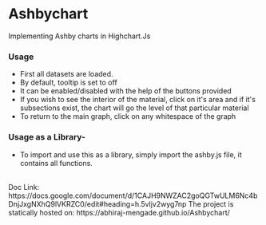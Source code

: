 # Ashbychart
Implementing Ashby charts in Highchart.Js

### Usage
- First all datasets are loaded.
- By default, tooltip is set to off
- It can be enabled/disabled with the help of the buttons provided
- If you wish to see the interior of the material, click on it's area and if it's subsections exist, the chart will go the level of that particular material
- To return to the main graph, click on any whitespace of the graph

### Usage as a Library- 
- To import and use this as a library, simply import the ashby.js file, it contains all functions.
<br>
Doc Link: https://docs.google.com/document/d/1CAJH9NWZAC2goQGTwULM6Nc4bDnjJxgNXhQ9lVKRZC0/edit#heading=h.5vljv2wyg7np
The project is statically hosted on: https://abhiraj-mengade.github.io/Ashbychart/
